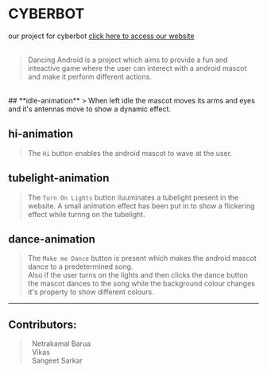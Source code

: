 # **CYBERBOT**
our project for cyberbot 
[click here to access our website](https://seekers-cyberbot4.netlify.app)
<br>
<br>
> Dancing Android is a project which aims to provide a fun and inteactive game where the user can interect with a android mascot and make it perform different actions.
<br>
## **idle-animation**
> When left idle the mascot moves its arms and eyes and it's antennas move to show a dynamic effect.

## **hi-animation**
> The `Hi` button enables the android mascot to wave at the user.

## **tubelight-animation**
> The `Turn On Lights` button iluuminates a tubelight present in the website. A small animation effect has been put in to show a flickering effect while turnng on the tubelight.

## **dance-animation**
> The `Make me Dance` button is present which makes the android mascot dance to a predetermined song. <br>
Also if the user turns on the lights and then clicks the dance button the mascot dances to the song while the background colour changes it's property to show different colours.

***
## Contributors:
  > &nbsp; Netrakamal Barua <br>
  > &nbsp; Vikas <br>
  > &nbsp; Sangeet Sarkar <br>
